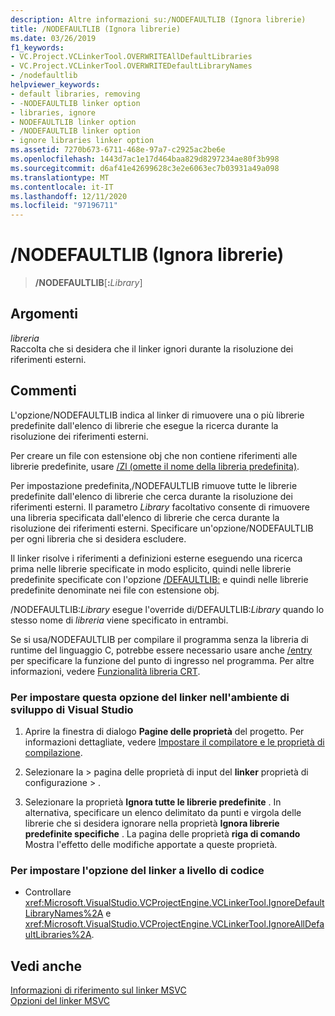 ```yaml
---
description: Altre informazioni su:/NODEFAULTLIB (Ignora librerie)
title: /NODEFAULTLIB (Ignora librerie)
ms.date: 03/26/2019
f1_keywords:
- VC.Project.VCLinkerTool.OVERWRITEAllDefaultLibraries
- VC.Project.VCLinkerTool.OVERWRITEDefaultLibraryNames
- /nodefaultlib
helpviewer_keywords:
- default libraries, removing
- -NODEFAULTLIB linker option
- libraries, ignore
- NODEFAULTLIB linker option
- /NODEFAULTLIB linker option
- ignore libraries linker option
ms.assetid: 7270b673-6711-468e-97a7-c2925ac2be6e
ms.openlocfilehash: 1443d7ac1e17d464baa829d8297234ae80f3b998
ms.sourcegitcommit: d6af41e42699628c3e2e6063ec7b03931a49a098
ms.translationtype: MT
ms.contentlocale: it-IT
ms.lasthandoff: 12/11/2020
ms.locfileid: "97196711"
---
```

# <a name="nodefaultlib-ignore-libraries"></a>/NODEFAULTLIB (Ignora librerie)

> **/NODEFAULTLIB**[__:__*Library*]

## <a name="arguments"></a>Argomenti

*libreria*<br/>
Raccolta che si desidera che il linker ignori durante la risoluzione dei riferimenti esterni.

## <a name="remarks"></a>Commenti

L'opzione/NODEFAULTLIB indica al linker di rimuovere una o più librerie predefinite dall'elenco di librerie che esegue la ricerca durante la risoluzione dei riferimenti esterni.

Per creare un file con estensione obj che non contiene riferimenti alle librerie predefinite, usare [/Zl (omette il nome della libreria predefinita)](zl-omit-default-library-name.md).

Per impostazione predefinita,/NODEFAULTLIB rimuove tutte le librerie predefinite dall'elenco di librerie che cerca durante la risoluzione dei riferimenti esterni. Il parametro *Library* facoltativo consente di rimuovere una libreria specificata dall'elenco di librerie che cerca durante la risoluzione dei riferimenti esterni. Specificare un'opzione/NODEFAULTLIB per ogni libreria che si desidera escludere.

Il linker risolve i riferimenti a definizioni esterne eseguendo una ricerca prima nelle librerie specificate in modo esplicito, quindi nelle librerie predefinite specificate con l'opzione [/DEFAULTLIB:](defaultlib-specify-default-library.md) e quindi nelle librerie predefinite denominate nei file con estensione obj.

/NODEFAULTLIB:*Library* esegue l'override di/DEFAULTLIB:*Library* quando lo stesso nome di *libreria* viene specificato in entrambi.

Se si usa/NODEFAULTLIB per compilare il programma senza la libreria di runtime del linguaggio C, potrebbe essere necessario usare anche [/entry](entry-entry-point-symbol.md) per specificare la funzione del punto di ingresso nel programma. Per altre informazioni, vedere [Funzionalità libreria CRT](../../c-runtime-library/crt-library-features.md).

### <a name="to-set-this-linker-option-in-the-visual-studio-development-environment"></a>Per impostare questa opzione del linker nell'ambiente di sviluppo di Visual Studio

1. Aprire la finestra di dialogo **Pagine delle proprietà** del progetto. Per informazioni dettagliate, vedere [Impostare il compilatore e le proprietà di compilazione](../working-with-project-properties.md).

1. Selezionare la   >  pagina delle proprietà di input del **linker** proprietà di configurazione  >   .

1. Selezionare la proprietà **Ignora tutte le librerie predefinite** . In alternativa, specificare un elenco delimitato da punti e virgola delle librerie che si desidera ignorare nella proprietà **Ignora librerie predefinite specifiche** . La pagina delle proprietà **riga di comando** Mostra l'effetto delle modifiche apportate a queste proprietà.

### <a name="to-set-this-linker-option-programmatically"></a>Per impostare l'opzione del linker a livello di codice

- Controllare <xref:Microsoft.VisualStudio.VCProjectEngine.VCLinkerTool.IgnoreDefaultLibraryNames%2A> e <xref:Microsoft.VisualStudio.VCProjectEngine.VCLinkerTool.IgnoreAllDefaultLibraries%2A>.

## <a name="see-also"></a>Vedi anche

[Informazioni di riferimento sul linker MSVC](linking.md)<br/>
[Opzioni del linker MSVC](linker-options.md)
